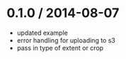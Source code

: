 
0.1.0 / 2014-08-07 
==================

  * updated example
  * error handling for uploading to s3
  * pass in type of extent or crop
